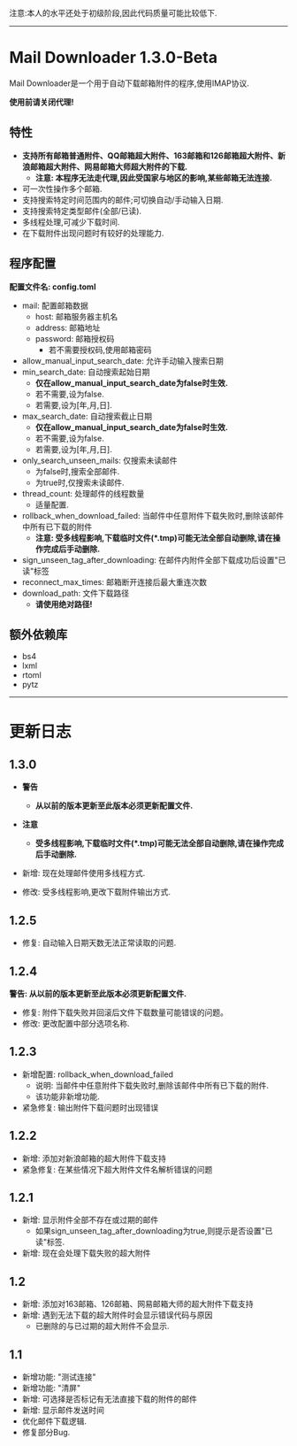 注意:本人的水平还处于初级阶段,因此代码质量可能比较低下.

___

# Mail Downloader 1.3.0-Beta
Mail Downloader是一个用于自动下载邮箱附件的程序,使用IMAP协议.

**使用前请关闭代理!**

## 特性
- **支持所有邮箱普通附件、QQ邮箱超大附件、163邮箱和126邮箱超大附件、新浪邮箱超大附件、网易邮箱大师超大附件的下载.**
    - **注意: 本程序无法走代理,因此受国家与地区的影响,某些邮箱无法连接.**
- 可一次性操作多个邮箱.
- 支持搜索特定时间范围内的邮件;可切换自动/手动输入日期.
- 支持搜索特定类型邮件(全部/已读).
- 多线程处理,可减少下载时间.
- 在下载附件出现问题时有较好的处理能力.

## 程序配置
**配置文件名: config.toml**

- mail: 配置邮箱数据
    - host: 邮箱服务器主机名
    - address: 邮箱地址
    - password: 邮箱授权码
        - 若不需要授权码,使用邮箱密码
- allow_manual_input_search_date: 允许手动输入搜索日期
- min_search_date: 自动搜索起始日期
    - **仅在allow_manual_input_search_date为false时生效.**
    - 若不需要,设为false.
    - 若需要,设为\[年,月,日\].
- max_search_date: 自动搜索截止日期  
    - **仅在allow_manual_input_search_date为false时生效.**
    - 若不需要,设为false.
    - 若需要,设为\[年,月,日\].
- only_search_unseen_mails: 仅搜索未读邮件
    - 为false时,搜索全部邮件.
    - 为true时,仅搜索未读邮件.
- thread_count: 处理邮件的线程数量
    - 适量配置.
- rollback_when_download_failed: 当邮件中任意附件下载失败时,删除该邮件中所有已下载的附件
    - **注意: 受多线程影响,下载临时文件(*.tmp)可能无法全部自动删除,请在操作完成后手动删除.**
- sign_unseen_tag_after_downloading: 在邮件内附件全部下载成功后设置"已读"标签
- reconnect_max_times: 邮箱断开连接后最大重连次数
- download_path: 文件下载路径
    - **请使用绝对路径!**

## 额外依赖库
- bs4
- lxml
- rtoml
- pytz
___

# 更新日志
## 1.3.0
- **警告**
    - **从以前的版本更新至此版本必须更新配置文件.**
- **注意**
    - **受多线程影响,下载临时文件(*.tmp)可能无法全部自动删除,请在操作完成后手动删除.**

- 新增: 现在处理邮件使用多线程方式.
- 修改: 受多线程影响,更改下载附件输出方式.

## 1.2.5
- 修复: 自动输入日期天数无法正常读取的问题.

## 1.2.4
**警告: 从以前的版本更新至此版本必须更新配置文件.**

- 修复: 附件下载失败并回滚后文件下载数量可能错误的问题。
- 修改: 更改配置中部分选项名称.

## 1.2.3
- 新增配置: rollback_when_download_failed
    - 说明: 当邮件中任意附件下载失败时,删除该邮件中所有已下载的附件.
    - 该功能非新增功能.
- 紧急修复: 输出附件下载问题时出现错误

## 1.2.2 
- 新增: 添加对新浪邮箱的超大附件下载支持
- 紧急修复: 在某些情况下超大附件文件名解析错误的问题

## 1.2.1
- 新增: 显示附件全部不存在或过期的邮件
    - 如果sign_unseen_tag_after_downloading为true,则提示是否设置"已读"标签.
- 新增: 现在会处理下载失败的超大附件

## 1.2
- 新增: 添加对163邮箱、126邮箱、网易邮箱大师的超大附件下载支持
- 新增: 遇到无法下载的超大附件时会显示错误代码与原因
    - 已删除的与已过期的超大附件不会显示.

## 1.1
- 新增功能: "测试连接"
- 新增功能: "清屏"
- 新增: 可选择是否标记有无法直接下载的附件的邮件
- 新增: 显示邮件发送时间
- 优化邮件下载逻辑.
- 修复部分Bug.